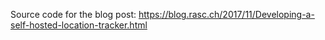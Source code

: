 Source code for the blog post: https://blog.rasc.ch/2017/11/Developing-a-self-hosted-location-tracker.html